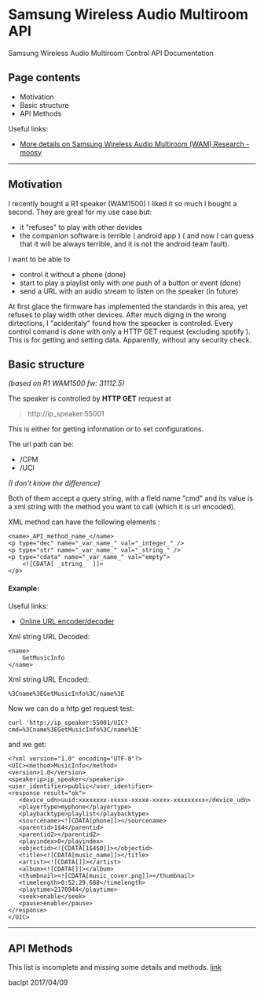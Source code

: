 # Samsung Wireless Audio Multiroom API 

Samsung Wireless Audio Multiroom Control API Documentation

## Page contents 

* Motivation
* Basic structure
* API Methods

Useful links:
* [More details on Samsung Wireless Audio Multiroom (WAM) Research - moosy](https://sites.google.com/site/moosyresearch/projects/samsung_shape) 
 
* * *

## Motivation

I recently bought a R1 speaker (WAM1500) I liked it so much I bought a second. They are great for my use case but:
* it "refuses" to play with other devides 
* the companion software is terrible ( android app ) ( and now I can guess that it will be always terrible, and it is not the android team fault). 

I want to be able to
* control it without a phone (done)
* start to play a playlist only with *one* push of a button or event (done)
* send a URL with an audio stream to listen on the speaker (in future)

   
At first glace the firmware has implemented the standards in this area, yet refuses to play width other devices. 
After much diging in the wrong dirtections, I "acidentaly" found how the speacker is controled. 
Every control comand is done with only a HTTP GET request (excluding spotify ). 
This is for getting and setting data. 
Apparently, without any security check. 






## Basic structure 
_(based on R1 WAM1500 fw: 31112.5)_
 

The speaker is controlled by **HTTP GET** request at 
> http://ip_speaker:55001

This is either for getting information or to set configurations.

The url path can be:
* /CPM
* /UCI 

_(I don't know the difference)_



Both of them accept a query string, with a field name "cmd" and its value is a xml string with the method you want to call (which it is url encoded).


XML method can have the following elements :
```  
<name>_API_method_name_</name>
<p type="dec" name="_var_name_" val="_integer_" />
<p type="str" name="_var_name_" val="_string_" />
<p type="cdata" name="_var_name_" val="empty">
    <![CDATA[ _string_  ]]>
</p>
```

#### Example: 
Useful links: 
* [Online URL encoder/decoder](http://meyerweb.com/eric/tools/dencoder/) 
 

Xml string URL Decoded:
``` 
<name>
    GetMusicInfo
</name>
```

Xml string URL Encoded:

	%3Cname%3EGetMusicInfo%3C/name%3E



Now we can do a http get request test:

	curl 'http://ip_speaker:55001/UIC?cmd=%3Cname%3EGetMusicInfo%3C/name%3E'
	
and we get:
 ``` 
<?xml version="1.0" encoding="UTF-8"?>
<UIC><method>MusicInfo</method>
<version>1.0</version>
<speakerip>ip_speaker</speakerip>
<user_identifier>public</user_identifier>
<response result="ok">
    <device_udn>uuid:xxxxxxxx-xxxxx-xxxxe-xxxxx-xxxxxxxxx</device_udn>
    <playertype>myphone</playertype>
    <playbacktype>playlist</playbacktype>
    <sourcename><![CDATA[phone]]></sourcename>
    <parentid>1$4</parentid>
    <parentid2></parentid2>
    <playindex>0</playindex>
    <objectid><![CDATA[1$4$0]]></objectid>
    <title><![CDATA[music_name]]></title>
    <artist><![CDATA[]]></artist>
    <album><![CDATA[]]></album>
    <thumbnail><![CDATA[music_cover.png]]></thumbnail>
    <timelength>0:52:29.688</timelength>
    <playtime>2170944</playtime>
    <seek>enable</seek>
    <pause>enable</pause>
</response>
</UIC>
```


****
## API Methods

This list is incomplete and missing some details and methods.  [link](API_Methods.md)



baclpt 2017/04/09